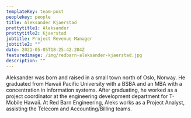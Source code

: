 ```yaml
---
templateKey: team-post
peoplekey: people
title: Aleksander Kjaerstad
prettytitle1: Aleksander
prettytitle2: Kjaerstad
jobtitle: Project Revenue Manager
jobtitle2: ""
date: 2021-05-05T18:25:42.204Z
featuredimage: /img/redbarn-aleksander-kjaerstad.jpg
description: ""
---
```


<!--StartFragment-->

Aleksander was born and raised in a small town north of Oslo, Norway. He graduated from Hawaii Pacific University with a BSBA and an MBA with a concentration in information systems. After graduating, he worked as a project coordinator at the engineering development department for T-Mobile Hawaii. At Red Barn Engineering, Aleks works as a Project Analyst, assisting the Telecom and Accounting/Billing teams.

<!--EndFragment-->
